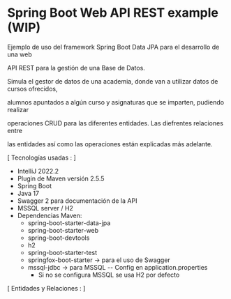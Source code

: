 # Spring Boot Web API REST example  (WIP)

Ejemplo de uso del framework Spring Boot Data JPA para el desarrollo de una web

API REST para la gestión de una Base de Datos.

Simula el gestor de datos de una academia, donde van a utilizar datos de cursos ofrecidos,

alumnos apuntados a algún curso y asignaturas que se imparten, pudiendo realizar

operaciones CRUD para las diferentes entidades. Las diefrentes relaciones entre

las entidades así como las operaciones están explicadas más adelante.

[ Tecnologías usadas : ]

- IntelliJ 2022.2
- Plugin de Maven versión 2.5.5
- Spring Boot
- Java 17
- Swagger 2 para documentación de la API
- MSSQL server / H2
- Dependencias Maven:
    * spring-boot-starter-data-jpa
    * spring-boot-starter-web
    * spring-boot-devtools
    * h2
    * spring-boot-starter-test
    * springfox-boot-starter -> para el uso de Swagger
    * mssql-jdbc -> para MSSQL -- Config en application.properties
        * Si no se configura MSSQL se usa H2 por defecto

[ Entidades y Relaciones : ]

Se generan tres entidades para los tres grupos de elementos de datos que se van

a manejar en la aplicación: `Alumnos`, `Cursos` y `Asignaturas`, indicadas con

la *anotación* @Entity. Se definen en sus respectivas clases en el subpaquete

`entities` y sus interfaces, que deben extender JpaRepository<>, desarrolladas

en el subpaquete `repositories`, para desacoplar el código.

Además, el subpaquete `controllers` incluye los controladores, indicados con la

*anotación* @RestController, de la API para cada una de estas entidades. De momento

son los que manejan la lógica de la aplicación. Está agendada la creación de una

capa de abstracción por medio de la implementación de `servicios` para cada

controlador.

Las relaciones establecidas entre las entidades de la son:

- 1 a N entre Curso y Alumno. Un curso tiene muchos alumnos y un alumno sólo

  puede estar apuntado a un curso. Esta relación se genera en Spring mediante

  un atributo Curso curso en la entidad Alumno, generando una columna con el

  id del curso como clave foránea, que lo vincula a un curso concreto. Para esto

  se usan *anotaciones*.
- N a M entre Asignatura y Curso. Una asignatura puede ser impartida en varios

  cursos y un curso puede tener varias asignaturas. Spring usa el concepto de

  parte *dueña* y parte *inversa* en este tipo de relaciones, siendo en este

  caso Curso la parte *dueña* y Asignatura la parte *inversa*. Para ello se usan

  *anotaciones*. Con esta configuración, Spring genera una entidad `curso_asignaturas`

  con columnas cursoID y asignaturaId recibidas desde las respectivas entidades,

  lo que genera un registro persistente de estas relaciones.

Además se incluyen otras clases de ayuda y estructuración del código, subpaquete

`helpers` y otro de configuración para la documentación en Swagger, `SwaggerConfig`

dentro del subpaquete `config`.

[ Agendado : ]

- Creación de capa de abstracción mediante servicios
- Implementación de capa de seguridad (JWT)
- Desarrollo de UI
- Limpieza y optimización de código

        
